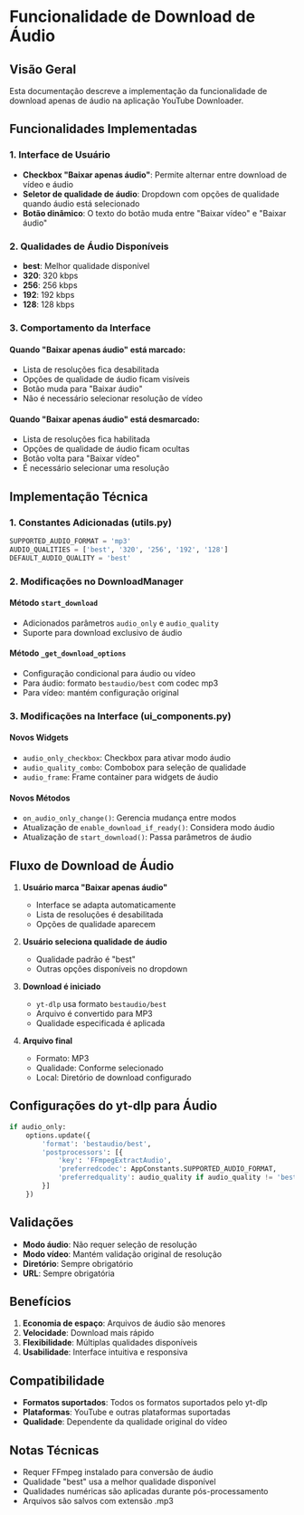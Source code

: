 # Funcionalidade de Download de Áudio

## Visão Geral

Esta documentação descreve a implementação da funcionalidade de download apenas de áudio na aplicação YouTube Downloader.

## Funcionalidades Implementadas

### 1. Interface de Usuário

- **Checkbox "Baixar apenas áudio"**: Permite alternar entre download de vídeo e áudio
- **Seletor de qualidade de áudio**: Dropdown com opções de qualidade quando áudio está selecionado
- **Botão dinâmico**: O texto do botão muda entre "Baixar vídeo" e "Baixar áudio"

### 2. Qualidades de Áudio Disponíveis

- **best**: Melhor qualidade disponível
- **320**: 320 kbps
- **256**: 256 kbps
- **192**: 192 kbps
- **128**: 128 kbps

### 3. Comportamento da Interface

#### Quando "Baixar apenas áudio" está marcado:
- Lista de resoluções fica desabilitada
- Opções de qualidade de áudio ficam visíveis
- Botão muda para "Baixar áudio"
- Não é necessário selecionar resolução de vídeo

#### Quando "Baixar apenas áudio" está desmarcado:
- Lista de resoluções fica habilitada
- Opções de qualidade de áudio ficam ocultas
- Botão volta para "Baixar vídeo"
- É necessário selecionar uma resolução

## Implementação Técnica

### 1. Constantes Adicionadas (utils.py)

```python
SUPPORTED_AUDIO_FORMAT = 'mp3'
AUDIO_QUALITIES = ['best', '320', '256', '192', '128']
DEFAULT_AUDIO_QUALITY = 'best'
```

### 2. Modificações no DownloadManager

#### Método `start_download`
- Adicionados parâmetros `audio_only` e `audio_quality`
- Suporte para download exclusivo de áudio

#### Método `_get_download_options`
- Configuração condicional para áudio ou vídeo
- Para áudio: formato `bestaudio/best` com codec mp3
- Para vídeo: mantém configuração original

### 3. Modificações na Interface (ui_components.py)

#### Novos Widgets
- `audio_only_checkbox`: Checkbox para ativar modo áudio
- `audio_quality_combo`: Combobox para seleção de qualidade
- `audio_frame`: Frame container para widgets de áudio

#### Novos Métodos
- `on_audio_only_change()`: Gerencia mudança entre modos
- Atualização de `enable_download_if_ready()`: Considera modo áudio
- Atualização de `start_download()`: Passa parâmetros de áudio

## Fluxo de Download de Áudio

1. **Usuário marca "Baixar apenas áudio"**
   - Interface se adapta automaticamente
   - Lista de resoluções é desabilitada
   - Opções de qualidade aparecem

2. **Usuário seleciona qualidade de áudio**
   - Qualidade padrão é "best"
   - Outras opções disponíveis no dropdown

3. **Download é iniciado**
   - `yt-dlp` usa formato `bestaudio/best`
   - Arquivo é convertido para MP3
   - Qualidade especificada é aplicada

4. **Arquivo final**
   - Formato: MP3
   - Qualidade: Conforme selecionado
   - Local: Diretório de download configurado

## Configurações do yt-dlp para Áudio

```python
if audio_only:
    options.update({
        'format': 'bestaudio/best',
        'postprocessors': [{
            'key': 'FFmpegExtractAudio',
            'preferredcodec': AppConstants.SUPPORTED_AUDIO_FORMAT,
            'preferredquality': audio_quality if audio_quality != 'best' else None,
        }]
    })
```

## Validações

- **Modo áudio**: Não requer seleção de resolução
- **Modo vídeo**: Mantém validação original de resolução
- **Diretório**: Sempre obrigatório
- **URL**: Sempre obrigatória

## Benefícios

1. **Economia de espaço**: Arquivos de áudio são menores
2. **Velocidade**: Download mais rápido
3. **Flexibilidade**: Múltiplas qualidades disponíveis
4. **Usabilidade**: Interface intuitiva e responsiva

## Compatibilidade

- **Formatos suportados**: Todos os formatos suportados pelo yt-dlp
- **Plataformas**: YouTube e outras plataformas suportadas
- **Qualidade**: Dependente da qualidade original do vídeo

## Notas Técnicas

- Requer FFmpeg instalado para conversão de áudio
- Qualidade "best" usa a melhor qualidade disponível
- Qualidades numéricas são aplicadas durante pós-processamento
- Arquivos são salvos com extensão .mp3